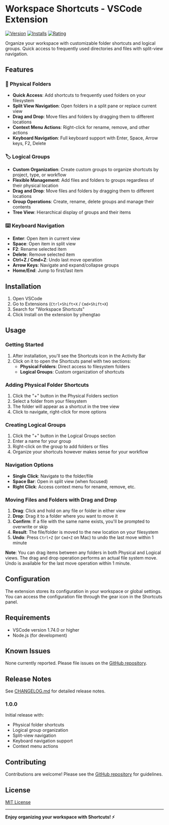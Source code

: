 # Workspace Shortcuts - VSCode Extension

[![Version](https://img.shields.io/visual-studio-marketplace/v/yihengtao.workspace-shortcuts.svg)](https://marketplace.visualstudio.com/items?itemName=yihengtao.workspace-shortcuts)
[![Installs](https://img.shields.io/visual-studio-marketplace/i/yihengtao.workspace-shortcuts.svg)](https://marketplace.visualstudio.com/items?itemName=yihengtao.workspace-shortcuts)
[![Rating](https://img.shields.io/visual-studio-marketplace/r/yihengtao.workspace-shortcuts.svg)](https://marketplace.visualstudio.com/items?itemName=yihengtao.workspace-shortcuts)

Organize your workspace with customizable folder shortcuts and logical groups. Quick access to frequently used directories and files with split-view navigation.

## Features

### 📁 Physical Folders
- **Quick Access**: Add shortcuts to frequently used folders on your filesystem
- **Split View Navigation**: Open folders in a split pane or replace current view
- **Drag and Drop**: Move files and folders by dragging them to different locations
- **Context Menu Actions**: Right-click for rename, remove, and other actions
- **Keyboard Navigation**: Full keyboard support with Enter, Space, Arrow keys, F2, Delete

### 🏷️ Logical Groups
- **Custom Organization**: Create custom groups to organize shortcuts by project, type, or workflow
- **Flexible Management**: Add files and folders to groups regardless of their physical location
- **Drag and Drop**: Move files and folders by dragging them to different locations
- **Group Operations**: Create, rename, delete groups and manage their contents
- **Tree View**: Hierarchical display of groups and their items

### ⌨️ Keyboard Navigation
- **Enter**: Open item in current view
- **Space**: Open item in split view
- **F2**: Rename selected item
- **Delete**: Remove selected item
- **Ctrl+Z / Cmd+Z**: Undo last move operation
- **Arrow Keys**: Navigate and expand/collapse groups
- **Home/End**: Jump to first/last item

## Installation

1. Open VSCode
2. Go to Extensions (`Ctrl+Shift+X` / `Cmd+Shift+X`)
3. Search for "Workspace Shortcuts"
4. Click Install on the extension by yihengtao

## Usage

### Getting Started

1. After installation, you'll see the Shortcuts icon in the Activity Bar
2. Click on it to open the Shortcuts panel with two sections:
   - **Physical Folders**: Direct access to filesystem folders
   - **Logical Groups**: Custom organization of shortcuts

### Adding Physical Folder Shortcuts

1. Click the "+" button in the Physical Folders section
2. Select a folder from your filesystem
3. The folder will appear as a shortcut in the tree view
4. Click to navigate, right-click for more options

### Creating Logical Groups

1. Click the "+" button in the Logical Groups section
2. Enter a name for your group
3. Right-click on the group to add folders or files
4. Organize your shortcuts however makes sense for your workflow

### Navigation Options

- **Single Click**: Navigate to the folder/file
- **Space Bar**: Open in split view (when focused)
- **Right Click**: Access context menu for rename, remove, etc.

### Moving Files and Folders with Drag and Drop

1. **Drag**: Click and hold on any file or folder in either view
2. **Drop**: Drag it to a folder where you want to move it
3. **Confirm**: If a file with the same name exists, you'll be prompted to overwrite or skip
4. **Result**: The file/folder is moved to the new location on your filesystem
5. **Undo**: Press `Ctrl+Z` (or `Cmd+Z` on Mac) to undo the last move within 1 minute

**Note**: You can drag items between any folders in both Physical and Logical views. The drag and drop operation performs an actual file system move. Undo is available for the last move operation within 1 minute.

## Configuration

The extension stores its configuration in your workspace or global settings. You can access the configuration file through the gear icon in the Shortcuts panel.

## Requirements

- VSCode version 1.74.0 or higher
- Node.js (for development)

## Known Issues

None currently reported. Please file issues on the [GitHub repository](https://github.com/plusplusoneplusplus/shortcuts/issues).

## Release Notes

See [CHANGELOG.md](CHANGELOG.md) for detailed release notes.

### 1.0.0

Initial release with:
- Physical folder shortcuts
- Logical group organization
- Split-view navigation
- Keyboard navigation support
- Context menu actions

## Contributing

Contributions are welcome! Please see the [GitHub repository](https://github.com/plusplusoneplusplus/shortcuts) for guidelines.

## License

[MIT License](LICENSE)

---

**Enjoy organizing your workspace with Shortcuts! ⚡**